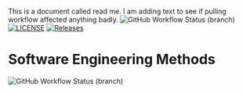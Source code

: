 This is a document called read me.
I am adding text to see if pulling workflow affected anything badly.
![GitHub Workflow Status (branch)](https://img.shields.io/github/actions/workflow/status/40624987/sem/main.yml?branch=master)
[![LICENSE](https://img.shields.io/github/license/40624987/sem.svg?style=flat-square)](https://github.com/40624987/sem/blob/master/LICENSE)
[![Releases](https://img.shields.io/github/release/40624987/sem/all.svg?style=flat-square)](https://github.com/40624987/sem/releases)
# Software Engineering Methods
![GitHub Workflow Status (branch)](https://img.shields.io/github/actions/workflow/status/40624987/sem/main.yml?branch=develop)